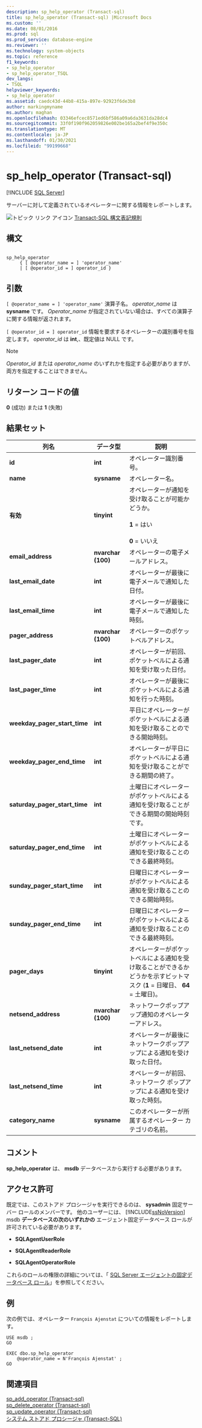 ```yaml
---
description: sp_help_operator (Transact-sql)
title: sp_help_operator (Transact-sql) |Microsoft Docs
ms.custom: ''
ms.date: 08/01/2016
ms.prod: sql
ms.prod_service: database-engine
ms.reviewer: ''
ms.technology: system-objects
ms.topic: reference
f1_keywords:
- sp_help_operator
- sp_help_operator_TSQL
dev_langs:
- TSQL
helpviewer_keywords:
- sp_help_operator
ms.assetid: caedc43d-44b8-415a-897e-92923f6de3b8
author: markingmyname
ms.author: maghan
ms.openlocfilehash: 03346efcec8571ed6bf586a09a6da3631da28dc4
ms.sourcegitcommit: 33f0f190f962059826e002be165a2bef4f9e350c
ms.translationtype: MT
ms.contentlocale: ja-JP
ms.lasthandoff: 01/30/2021
ms.locfileid: "99199668"
---
```

# <a name="sp_help_operator-transact-sql"></a>sp_help_operator (Transact-sql)
[!INCLUDE [SQL Server](../../includes/applies-to-version/sqlserver.md)]

  サーバーに対して定義されているオペレーターに関する情報をレポートします。  
  
  
 ![トピック リンク アイコン](../../database-engine/configure-windows/media/topic-link.gif "トピック リンク アイコン") [Transact-SQL 構文表記規則](../../t-sql/language-elements/transact-sql-syntax-conventions-transact-sql.md)  
  
## <a name="syntax"></a>構文  
  
```  
  
sp_help_operator  
     { [ @operator_name = ] 'operator_name'   
     | [ @operator_id = ] operator_id }  
```  
  
## <a name="arguments"></a>引数  
`[ @operator_name = ] 'operator_name'` 演算子名。 *operator_name* は **sysname** です。 *Operator_name* が指定されていない場合は、すべての演算子に関する情報が返されます。  
  
`[ @operator_id = ] operator_id` 情報を要求するオペレーターの識別番号を指定します。 *operator_id* は **int**,、既定値は NULL です。  
  
> [!NOTE]  
>  *Operator_id* または *operator_name* のいずれかを指定する必要がありますが、両方を指定することはできません。  
  
## <a name="return-code-values"></a>リターン コードの値  
 **0** (成功) または **1** (失敗)  
  
## <a name="result-sets"></a>結果セット  
  
|列名|データ型|説明|  
|-----------------|---------------|-----------------|  
|**id**|**int**|オペレーター識別番号。|  
|**name**|**sysname**|オペレーター名。|  
|**有効**|**tinyint**|オペレーターが通知を受け取ることが可能かどうか。<br /><br /> **1** = はい<br /><br /> **0** = いいえ|  
|**email_address**|**nvarchar (100)**|オペレーターの電子メールアドレス。|  
|**last_email_date**|**int**|オペレーターが最後に電子メールで通知した日付。|  
|**last_email_time**|**int**|オペレーターが最後に電子メールで通知した時刻。|  
|**pager_address**|**nvarchar (100)**|オペレーターのポケットベルアドレス。|  
|**last_pager_date**|**int**|オペレーターが前回、ポケットベルによる通知を受け取った日付。|  
|**last_pager_time**|**int**|オペレーターが最後にポケットベルによる通知を行った時刻。|  
|**weekday_pager_start_time**|**int**|平日にオペレーターがポケットベルによる通知を受け取ることのできる開始時刻。|  
|**weekday_pager_end_time**|**int**|オペレーターが平日にポケットベルによる通知を受け取ることができる期間の終了。|  
|**saturday_pager_start_time**|**int**|土曜日にオペレーターがポケットベルによる通知を受け取ることができる期間の開始時刻です。|  
|**saturday_pager_end_time**|**int**|土曜日にオペレーターがポケットベルによる通知を受け取ることのできる最終時刻。|  
|**sunday_pager_start_time**|**int**|日曜日にオペレーターがポケットベルによる通知を受け取ることのできる開始時刻。|  
|**sunday_pager_end_time**|**int**|日曜日にオペレーターがポケットベルによる通知を受け取ることのできる最終時刻。|  
|**pager_days**|**tinyint**|オペレーターがポケットベルによる通知を受け取ることができるかどうかを示すビットマスク (**1** = 日曜日、 **64** = 土曜日)。|  
|**netsend_address**|**nvarchar (100)**|ネットワークポップアップ通知のオペレーターアドレス。|  
|**last_netsend_date**|**int**|オペレーターが最後にネットワークポップアップによる通知を受け取った日付。|  
|**last_netsend_time**|**int**|オペレーターが前回、ネットワーク ポップアップによる通知を受け取った時刻。|  
|**category_name**|**sysname**|このオペレーターが所属するオペレーター カテゴリの名前。|  
  
## <a name="remarks"></a>コメント  
 **sp_help_operator** は、 **msdb** データベースから実行する必要があります。  
  
## <a name="permissions"></a>アクセス許可  
 既定では、このストアド プロシージャを実行できるのは、 **sysadmin** 固定サーバー ロールのメンバーです。 他のユーザーには、 [!INCLUDE[ssNoVersion](../../includes/ssnoversion-md.md)] msdb **データベースの次のいずれかの** エージェント固定データベース ロールが許可されている必要があります。  
  
-   **SQLAgentUserRole**  
  
-   **SQLAgentReaderRole**  
  
-   **SQLAgentOperatorRole**  
  
 これらのロールの権限の詳細については、「 [SQL Server エージェントの固定データベース ロール](../../ssms/agent/sql-server-agent-fixed-database-roles.md)」を参照してください。  
  
## <a name="examples"></a>例  
 次の例では、オペレーター `François Ajenstat` についての情報をレポートします。  
  
```  
USE msdb ;  
GO  
  
EXEC dbo.sp_help_operator  
    @operator_name = N'François Ajenstat' ;  
GO  
```  
  
## <a name="see-also"></a>関連項目  
 [sp_add_operator &#40;Transact-sql&#41;](../../relational-databases/system-stored-procedures/sp-add-operator-transact-sql.md)   
 [sp_delete_operator &#40;Transact-sql&#41;](../../relational-databases/system-stored-procedures/sp-delete-operator-transact-sql.md)   
 [sp_update_operator &#40;Transact-sql&#41;](../../relational-databases/system-stored-procedures/sp-update-operator-transact-sql.md)   
 [システム ストアド プロシージャ &#40;Transact-SQL&#41;](../../relational-databases/system-stored-procedures/system-stored-procedures-transact-sql.md)  
  
  
